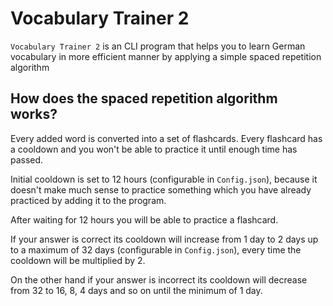 # Vocabulary Trainer 2

`Vocabulary Trainer 2` is an CLI program that helps you to learn German
vocabulary in more efficient manner by applying a simple spaced repetition algorithm

## How does the spaced repetition algorithm works?

Every added word is converted into a set of flashcards. Every flashcard has a
cooldown and you won't be able to practice it until enough time has passed.

Initial cooldown is set to 12 hours (configurable in `Config.json`), because
it doesn't make much sense to practice something which you have already practiced
by adding it to the program.

After waiting for 12 hours you will be able to practice a flashcard.

If your answer is correct its cooldown will increase from 1 day to 2 days
up to a maximum of 32 days (configurable in `Config.json`), every time the
cooldown will be multiplied by 2.

On the other hand if your answer is incorrect its cooldown will decrease from
32 to 16, 8, 4 days and so on until the minimum of 1 day.
